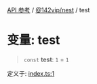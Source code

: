 [API 参考](../../../index.md) / [@142vip/nest](../index.md) / test

# 变量: test

> `const` **test**: `1` = `1`

定义于: [index.ts:1](https://github.com/142vip/core-x/blob/d7c32a4c72e7e50fa8291351a2283aaafcc1d8c3/packages/nest/src/index.ts#L1)
